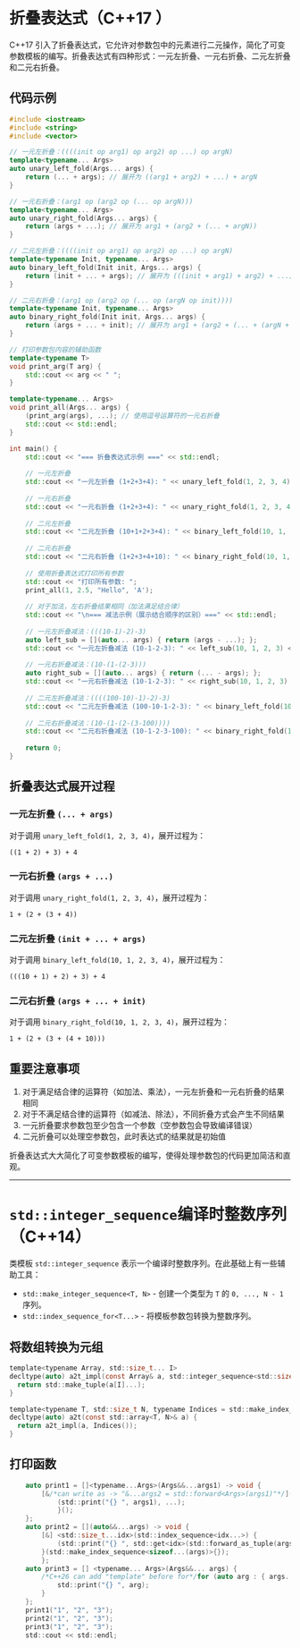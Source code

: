 # 折叠表达式（C++17 ）

C++17 引入了折叠表达式，它允许对参数包中的元素进行二元操作，简化了可变参数模板的编写。折叠表达式有四种形式：一元左折叠、一元右折叠、二元左折叠和二元右折叠。

## 代码示例

```cpp
#include <iostream>
#include <string>
#include <vector>

// 一元左折叠：((((init op arg1) op arg2) op ...) op argN)
template<typename... Args>
auto unary_left_fold(Args... args) {
    return (... + args); // 展开为 ((arg1 + arg2) + ...) + argN
}

// 一元右折叠：(arg1 op (arg2 op (... op argN)))
template<typename... Args>
auto unary_right_fold(Args... args) {
    return (args + ...); // 展开为 arg1 + (arg2 + (... + argN))
}

// 二元左折叠：((((init op arg1) op arg2) op ...) op argN)
template<typename Init, typename... Args>
auto binary_left_fold(Init init, Args... args) {
    return (init + ... + args); // 展开为 (((init + arg1) + arg2) + ...) + argN
}

// 二元右折叠：(arg1 op (arg2 op (... op (argN op init))))
template<typename Init, typename... Args>
auto binary_right_fold(Init init, Args... args) {
    return (args + ... + init); // 展开为 arg1 + (arg2 + (... + (argN + init)))
}

// 打印参数包内容的辅助函数
template<typename T>
void print_arg(T arg) {
    std::cout << arg << " ";
}

template<typename... Args>
void print_all(Args... args) {
    (print_arg(args), ...); // 使用逗号运算符的一元右折叠
    std::cout << std::endl;
}

int main() {
    std::cout << "=== 折叠表达式示例 ===" << std::endl;
    
    // 一元左折叠
    std::cout << "一元左折叠 (1+2+3+4): " << unary_left_fold(1, 2, 3, 4) << std::endl;
    
    // 一元右折叠
    std::cout << "一元右折叠 (1+2+3+4): " << unary_right_fold(1, 2, 3, 4) << std::endl;
    
    // 二元左折叠
    std::cout << "二元左折叠 (10+1+2+3+4): " << binary_left_fold(10, 1, 2, 3, 4) << std::endl;
    
    // 二元右折叠
    std::cout << "二元右折叠 (1+2+3+4+10): " << binary_right_fold(10, 1, 2, 3, 4) << std::endl;
    
    // 使用折叠表达式打印所有参数
    std::cout << "打印所有参数: ";
    print_all(1, 2.5, "Hello", 'A');
    
    // 对于加法，左右折叠结果相同（加法满足结合律）
    std::cout << "\n=== 减法示例（展示结合顺序的区别）===" << std::endl;
    
    // 一元左折叠减法：(((10-1)-2)-3)
    auto left_sub = [](auto... args) { return (args - ...); };
    std::cout << "一元左折叠减法 (10-1-2-3): " << left_sub(10, 1, 2, 3) << std::endl;
    
    // 一元右折叠减法：(10-(1-(2-3)))
    auto right_sub = [](auto... args) { return (... - args); };
    std::cout << "一元右折叠减法 (10-1-2-3): " << right_sub(10, 1, 2, 3) << std::endl;
    
    // 二元左折叠减法：((((100-10)-1)-2)-3)
    std::cout << "二元左折叠减法 (100-10-1-2-3): " << binary_left_fold(100, 10, 1, 2, 3) << std::endl;
    
    // 二元右折叠减法：(10-(1-(2-(3-100))))
    std::cout << "二元右折叠减法 (10-1-2-3-100): " << binary_right_fold(100, 10, 1, 2, 3) << std::endl;
    
    return 0;
}
```

## 折叠表达式展开过程

### 一元左折叠 `(... + args)`
对于调用 `unary_left_fold(1, 2, 3, 4)`，展开过程为：
```
((1 + 2) + 3) + 4
```

### 一元右折叠 `(args + ...)`
对于调用 `unary_right_fold(1, 2, 3, 4)`，展开过程为：
```
1 + (2 + (3 + 4))
```

### 二元左折叠 `(init + ... + args)`
对于调用 `binary_left_fold(10, 1, 2, 3, 4)`，展开过程为：
```
(((10 + 1) + 2) + 3) + 4
```

### 二元右折叠 `(args + ... + init)`
对于调用 `binary_right_fold(10, 1, 2, 3, 4)`，展开过程为：
```
1 + (2 + (3 + (4 + 10)))
```

## 重要注意事项

1. 对于满足结合律的运算符（如加法、乘法），一元左折叠和一元右折叠的结果相同
2. 对于不满足结合律的运算符（如减法、除法），不同折叠方式会产生不同结果
3. 一元折叠要求参数包至少包含一个参数（空参数包会导致编译错误）
4. 二元折叠可以处理空参数包，此时表达式的结果就是初始值

折叠表达式大大简化了可变参数模板的编写，使得处理参数包的代码更加简洁和直观。

------



# `std::integer_sequence`编译时整数序列（C++14）

类模板 `std::integer_sequence` 表示一个编译时整数序列。在此基础上有一些辅助工具：

- `std::make_integer_sequence<T, N>` - 创建一个类型为 `T` 的 `0, ..., N - 1` 序列。
- `std::index_sequence_for<T...>` - 将模板参数包转换为整数序列。

## 将数组转换为元组

```c
template<typename Array, std::size_t... I>
decltype(auto) a2t_impl(const Array& a, std::integer_sequence<std::size_t, I...>) {
  return std::make_tuple(a[I]...);
}

template<typename T, std::size_t N, typename Indices = std::make_index_sequence<N>>
decltype(auto) a2t(const std::array<T, N>& a) {
  return a2t_impl(a, Indices());
}
```

## 打印函数

```c
	auto print1 = []<typename...Args>(Args&&...args1) -> void {
        [&/*can write as -> "&...args2 = std::forward<Args>(args1)"*/]() { // &...args2 = std::forward<Args>(args1)引用捕获，...args2 = std::forward<Args>(args1)值捕获
            (std::print("{} ", args1), ...);
            }();
    };
    auto print2 = [](auto&&...args) -> void {
        [&] <std::size_t...idx>(std::index_sequence<idx...>) {
            (std::print("{} ", std::get<idx>(std::forward_as_tuple(args...))/*C++26 can write as -> "args...[idx]"*/), ...);
        }(std::make_index_sequence<sizeof...(args)>{});
        };
    auto print3 = [] <typename... Args>(Args&&... args) {
        /*C++26 can add "template" before for*/for (auto arg : { args... }) {
            std::print("{} ", arg);
        }
    };
    print1("1", "2", "3");
    print2("1", "2", "3");
    print3("1", "2", "3");
    std::cout << std::endl;
```

# 